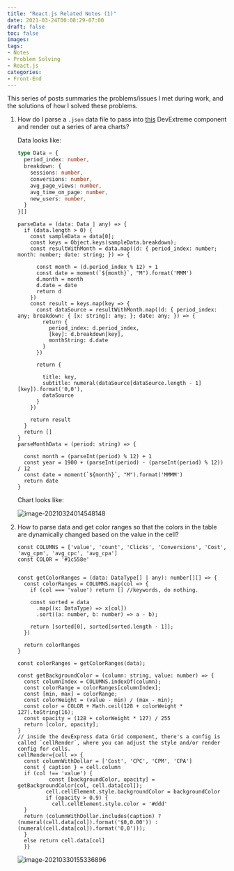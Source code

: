 ```yaml
---
title: "React.js Related Notes (1)"
date: 2021-03-24T00:08:29-07:00
draft: false
toc: false
images:
tags:
- Notes
- Problem Solving
- React.js
categories:	
- Front-End
---
```


This series of posts summaries the problems/issues I met during work, and the solutions of how I solved these problems. 

1. How do I parse a `.json` data file to pass into [this](https://js.devexpress.com/Demos/WidgetsGallery/Demo/Charts/Area/React/Light/) DevExtreme component and render out a series of area charts?

   Data looks like:

   ```typescript
   type Data = {
     period_index: number,
     breakdown: {
       sessions: number,
       conversions: number,
       avg_page_views: number,
       avg_time_on_page: number,
       new_users: number,
     }
   }[]
   ```

   ```react
   parseData = (data: Data | any) => {
     if (data.length > 0) {
       const sampleData = data[0];
       const keys = Object.keys(sampleData.breakdown);
       const resultWithMonth = data.map((d: { period_index: number; month: number; date: string; }) => {
   
         const month = (d.period_index % 12) + 1
         const date = moment(`${month}`, "M").format('MMM')
         d.month = month
         d.date = date
         return d
       })
       const result = keys.map(key => {
         const dataSource = resultWithMonth.map((d: { period_index: any; breakdown: { [x: string]: any; }; date: any; }) => {
           return {
             period_index: d.period_index,
             [key]: d.breakdown[key],
             monthString: d.date
           }
         })
   
         return {
   
           title: key,
           subtitle: numeral(dataSource[dataSource.length - 1][key]).format('0,0'),
           dataSource
         }
       })
   
       return result
     }
     return []
   }
   parseMonthData = (period: string) => {
   
     const month = (parseInt(period) % 12) + 1
     const year = 1900 + (parseInt(period) - (parseInt(period) % 12)) / 12
     const date = moment(`${month}`, "M").format('MMMM')
     return date
   }
   ```

   Chart looks like:

   ![image-20210324014548148](https://github.com/ffflora/data-science-notes/blob/master/archived-pics/blog/1.png?raw=true)

2. How to parse data and get color ranges so that the colors in the table are dynamically changed based on the value in the cell?

   ```react
   const COLUMNS = ['value', 'count', 'Clicks', 'Conversions', 'Cost', 'avg_cpm', 'avg_cpc', 'avg_cpa']
   const COLOR = '#1c558e'
   
   
   const getColorRanges = (data: DataType[] | any): number[][] => {
     const colorRanges = COLUMNS.map(col => {
       if (col === 'value') return [] //keywords, do nothing. 
   
       const sorted = data
         .map((x: DataType) => x[col])
         .sort((a: number, b: number) => a - b);
   
       return [sorted[0], sorted[sorted.length - 1]];
     })
   
     return colorRanges
   }
   
   const colorRanges = getColorRanges(data);
   
   const getBackgroundColor = (column: string, value: number) => {
     const columnIndex = COLUMNS.indexOf(column);
     const colorRange = colorRanges[columnIndex];
     const [min, max] = colorRange;
     const colorWeight = (value - min) / (max - min);
     const color = COLOR + Math.ceil(128 + colorWeight * 127).toString(16);
     const opacity = (128 + colorWeight * 127) / 255
     return [color, opacity];
   }
   // inside the devExpress data Grid component, there's a config is called `cellRender`, where you can adjust the style and/or render config for cells.
   cellRender={cell => {
     const columnWithDollar = ['Cost', 'CPC', 'CPM', 'CPA']
     const { caption } = cell.column
     if (col !== 'value') {
    		 const [backgroundColor, opacity] = getBackgroundColor(col, cell.data[col]);
     		cell.cellElement.style.backgroundColor = backgroundColor
     		if (opacity > 0.9) {
     		  cell.cellElement.style.color = '#ddd'
     }
     return (columnWithDollar.includes(caption) ? 		(numeral(cell.data[col]).format('$0,0.00')) : (numeral(cell.data[col]).format('0,0')));
     }
     else return cell.data[col]
     }}
   ```

   

   ![image-20210330155336896](https://github.com/ffflora/data-science-notes/blob/master/archived-pics/blog/2.png?raw=true)